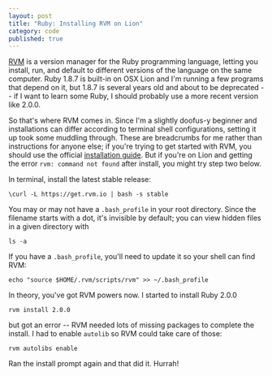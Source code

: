 ```yaml
---
layout: post
title: "Ruby: Installing RVM on Lion"
category: code
published: true
---
```


[RVM](https://rvm.io/rvm/) is a version manager for the Ruby programming language, letting you install, run, and default to different versions of the language on the same computer. Ruby 1.8.7 is built-in on OSX Lion and I'm running a few programs that depend on it, but 1.8.7 is several years old and about to be deprecated -- if I want to learn some Ruby, I should probably use a more recent version like 2.0.0. 

So that's where RVM comes in. Since I'm a slightly doofus-y beginner and installations can differ according to terminal shell configurations, setting it up took some muddling through. These are breadcrumbs for me rather than instructions for anyone else; if you're trying to get started with RVM, you should use the official [installation guide](https://rvm.io/rvm/install/). But if you're on Lion and getting the error <code>rvm: command not found</code> after install, you might try step two below.

In terminal, install the latest stable release:

	\curl -L https://get.rvm.io | bash -s stable

You may or may not have a <code>.bash_profile</code> in your root directory. Since the filename starts with a dot, it's invisible by default; you can view hidden files in a given directory with

	ls -a

If you have a <code>.bash_profile</code>, you'll need to update it so your shell can find RVM:

	echo "source $HOME/.rvm/scripts/rvm" >> ~/.bash_profile

In theory, you've got RVM powers now. I started to install Ruby 2.0.0

	rvm install 2.0.0

but got an error -- RVM needed lots of missing packages to complete the install. I had to enable <code>autolib</code> so RVM could take care of those:

	rvm autolibs enable

Ran the install prompt again and that did it. Hurrah!